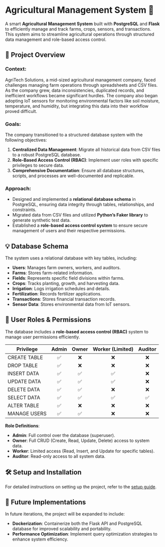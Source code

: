 # Agricultural Management System 🌱

A smart **Agricultural Management System** built with **PostgreSQL** and **Flask** to efficiently manage and track farms, crops, sensors, and transactions. This system aims to streamline agricultural operations through structured data management and role-based access control.

## 🚀 Project Overview

### Context:
AgriTech Solutions, a mid-sized agricultural management company, faced challenges managing farm operations through spreadsheets and CSV files. As the company grew, data inconsistencies, duplicated records, and inefficient workflows became significant hurdles. The company also began adopting IoT sensors for monitoring environmental factors like soil moisture, temperature, and humidity, but integrating this data into their workflow proved difficult.

### Goals:
The company transitioned to a structured database system with the following objectives:
1. **Centralized Data Management**: Migrate all historical data from CSV files to a robust PostgreSQL database.
2. **Role-Based Access Control (RBAC)**: Implement user roles with specific privileges to secure data.
3. **Comprehensive Documentation**: Ensure all database structures, scripts, and processes are well-documented and replicable.

### Approach:
- Designed and implemented a **relational database schema** in PostgreSQL, ensuring data integrity through tables, relationships, and constraints.
- Migrated data from CSV files and utilized **Python’s Faker library** to generate synthetic test data.
- Established a **role-based access control system** to ensure secure management of users and their respective permissions.

## 💡 Database Schema
The system uses a relational database with key tables, including:

- **Users**: Manages farm owners, workers, and auditors.
- **Farms**: Stores farm-related information.
- **Fields**: Represents specific field divisions within farms.
- **Crops**: Tracks planting, growth, and harvesting data.
- **Irrigation**: Logs irrigation schedules and details.
- **Fertilization**: Records fertilizer applications.
- **Transactions**: Stores financial transaction records.
- **Sensor Data**: Stores environmental data from IoT sensors.

## 🔐 User Roles & Permissions
The database includes a **role-based access control (RBAC)** system to manage user permissions efficiently.

| Privilege           | Admin | Owner | Worker (Limited) | Auditor |
|---------------------|:-----:|:-----:|:----------------:|:-------:|
| CREATE TABLE        | ✅    | ❌    | ❌               | ❌      |
| DROP TABLE          | ✅    | ❌    | ❌               | ❌      |
| INSERT DATA         | ✅    | ✅    | ✅               | ❌      |
| UPDATE DATA         | ✅    | ✅    | ✅               | ❌      |
| DELETE DATA         | ✅    | ✅    | ❌               | ❌      |
| SELECT DATA         | ✅    | ✅    | ✅               | ✅      |
| ALTER TABLE         | ✅    | ❌    | ❌               | ❌      |
| MANAGE USERS        | ✅    | ✅    | ❌               | ❌      |

**Role Definitions**:
- **Admin**: Full control over the database (superuser).
- **Owner**: Full CRUD (Create, Read, Update, Delete) access to system data.
- **Worker**: Limited access (Read, Insert, and Update for specific tables).
- **Auditor**: Read-only access to all system data.

## 🛠️ Setup and Installation
For detailed instructions on setting up the project, refer to the [setup guide](docs/setup_guide.md).

## 🚧 Future Implementations
In future iterations, the project will be expanded to include:
- **Dockerization**: Containerize both the Flask API and PostgreSQL database for improved scalability and portability.
- **Performance Optimization**: Implement query optimization strategies to enhance system efficiency.
